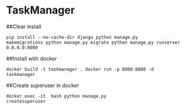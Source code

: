 ﻿# TaskManager

##Clear install

<code>pip install --no-cache-dir django
python manage.py makemigrations
python manage.py migrate
python manage.py runserver 0.0.0.0:8080</code>

##Install with docker

<code>docker build -t taskmanager .
docker run -p 8080:8080 -d taskmanager
</code>

##Create superuser in docker

<code>docker exec -it <container name> bash
python manage.py createsuperuser      
</code>
